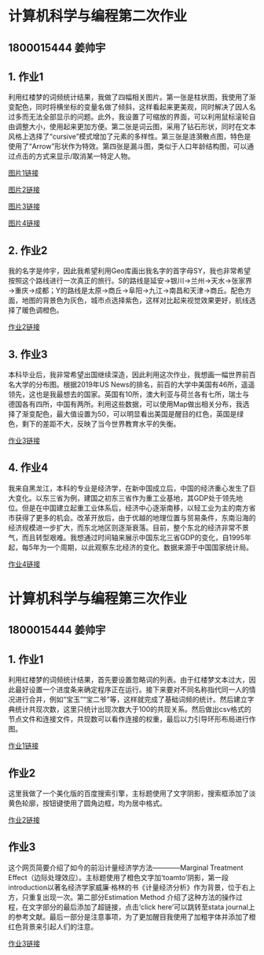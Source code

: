 # 计算机科学与编程第二次作业
## 1800015444 姜帅宇
## 1. 作业1
利用红楼梦的词频统计结果，我做了四幅相关图片。第一张是柱状图，我使用了渐变配色，同时将横坐标的变量名做了倾斜，这样看起来更美观，同时解决了因人名过多而无法全部显示的问题。此外，我设置了可缩放的界面，可以利用鼠标滚轮自由调整大小，使用起来更加方便。第二张是词云图，采用了钻石形状，同时在文本风格上选择了“cursive”模式增加了元素的多样性。第三张是涟漪散点图，特色是使用了“Arrow”形状作为特效。第四张是漏斗图，类似于人口年龄结构图，可以通过点击的方式来显示/取消某一特定人物。

[图片1链接](https://JiangShuaiyu.github.io/bar.html)

[图片2链接](https://JiangShuaiyu.github.io/wordcloud.html)

[图片3链接](https://JiangShuaiyu.github.io/effectscatter.html)

[图片4链接](https://JiangShuaiyu.github.io/funnel.html)


## 2. 作业2
我的名字是帅宇，因此我希望利用Geo库画出我名字的首字母SY，我也非常希望按照这个路线进行一次真正的旅行。S的路线是延安→银川→兰州→天水→张家界→重庆→成都；Y的路线是太原→商丘→阜阳→九江→南昌和天津→商丘。配色方面，地图的背景色为灰色，城市点选择紫色，这样对比起来视觉效果更好，航线选择了暖色调橙色。

[作业2链接](https://JiangShuaiyu.github.io/geo_line_name.html)

## 3. 作业3
本科毕业后，我非常希望出国继续深造，因此利用这次作业，我想画一幅世界前百名大学的分布图。根据2019年US News的排名，前百的大学中美国有46所，遥遥领先，这也是我最想去的国家。英国有10所，澳大利亚与荷兰各有七所，瑞士与德国各有四所，中国有两所。利用这些数据，可以使用Map做出相关分布，我选择了渐变配色，最大值设置为50，可以明显看出美国是醒目的红色，英国是绿色，剩下的差距不大，反映了当今世界教育水平的失衡。

[作业3链接](https://JiangShuaiyu.github.io/map_world_university.html)

## 4. 作业4
我来自黑龙江，本科的专业是经济学，在新中国成立后，中国的经济重心发生了巨大变化。以东三省为例，建国之初东三省作为重工业基地，其GDP处于领先地位。但是在中国建立起重工业体系后，经济中心逐渐南移，以轻工业为主的南方省市获得了更多的机会。改革开放后，由于优越的地理位置与贸易条件，东南沿海的经济规模进一步扩大，而东北地区则逐渐衰落。目前，整个东北的经济非常不景气，而且转型艰难。我想通过时间轴来展示中国东北三省GDP的变化，自1995年起，每5年为一个周期，以此观察东北经济的变化。数据来源于中国国家统计局。

[作业4链接](https://JiangShuaiyu.github.io/gdp_china.html)

# 计算机科学与编程第三次作业
## 1800015444 姜帅宇

## 1. 作业1
利用红楼梦的词频统计结果，首先要设置忽略词的列表。由于红楼梦文本过大，因此最好设置一个进度条来确定程序正在运行。接下来要对不同名称指代同一人的情况进行合并，例如“宝玉”“宝二爷”等，这样就完成了基础词频的统计。然后建立字典统计共现次数，这里只统计出现次数大于100的共现关系。然后做出csv格式的节点文件和连接文件，共现数可以看作连接的权重，最后以力引导环形布局进行作图。

[作业1链接](https://JiangShuaiyu.github.io/红楼梦关系图.html)

## 作业2
这里我做了一个美化版的百度搜索引擎，主标题使用了文字阴影，搜索框添加了淡黄色轮廓，按钮键使用了圆角边框，均为居中格式。

[作业2链接](https://JiangShuaiyu.github.io/My_baidu.html)

## 作业3
这个网页简要介绍了如今的前沿计量经济学方法————Marginal Treatment Effect（边际处理效应）。主标题使用了橙色文字加‘toamto’阴影，第一段introduction以著名经济学家威廉·格林的书《计量经济分析》作为背景，位于右上方，只重复出现一次。第二部分Estimation Method 介绍了这种方法的操作过程，在文字部分的最后添加了超链接，点击‘click here’可以跳转至stata journal上的参考文献。最后一部分是注意事项，为了更加醒目我使用了加粗字体并添加了橙红色背景来引起人们的注意。

[作业3链接](https://JiangShuaiyu.github.io/HW3_3.html)
